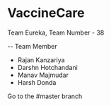 # VaccineCare

Team Eureka, Team Number - 38

-- Team Member
   - Rajan Kanzariya
   - Darshn Hotchandani
   - Manav Majmudar
   - Harsh Donda

Go to the #master branch
